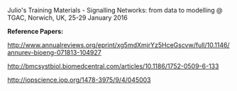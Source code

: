 Julio's Training Materials - Signalling Networks: from data to modelling @ TGAC, Norwich, UK, 25-29 January 2016

**Reference Papers:**

http://www.annualreviews.org/eprint/xg5mdXmjrYz5HceGscvw/full/10.1146/annurev-bioeng-071813-104927

http://bmcsystbiol.biomedcentral.com/articles/10.1186/1752-0509-6-133

http://iopscience.iop.org/1478-3975/9/4/045003

